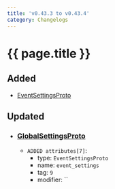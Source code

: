 ```yaml
---
title: 'v0.43.3 to v0.43.4'
category: Changelogs
---
```


[comment]: <> (THIS PART IS GENERATED - AKA DON'T EDIT THIS PART MANUALLY)

# {{ page.title }}


## Added

- [EventSettingsProto](../../api/messages/EventSettingsProto/)




## Updated

- ### [GlobalSettingsProto](../../api/messages/GlobalSettingsProto/)
  - `ADDED attributes[7]`:
    - type: `EventSettingsProto`
    - name: `event_settings`
    - tag: `9`
    - modifier: ``



[comment]: <> (YOU CAN EDIT AFTER THIS)

